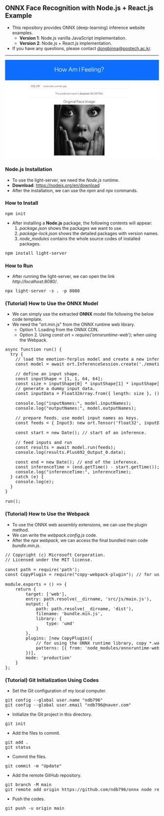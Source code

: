 ## <b>ONNX Face Recognition with Node.js + React.js Example</b>

* This repository provides ONNX (deep-learning) inference website examples.
  * <b>Version 1</b>: Node.js vanilla JavaScript implementation.
  * <b>Version 2</b>: Node.js + React.js implementation.
* If you have any questions, please contact dongbinna@postech.ac.kr.

<hr>

<img src="resources/demo.png" width="720px">

### <b>Node.js Installation</b>

* To use the light-server, we need the *Node.js* runtime.
* <b>Download</b>: https://nodejs.org/en/download
* After the installation, we can use the *npm* and *npx* commands.

### <b>How to Install</b>

<pre>
npm init
</pre>

* After installing a <b>Node.js</b> package, the following contents will appear:
  1. *package.json* shows the packages we want to use.
  2. *package-lock.json* shows the detailed packages with version names.
  3. *node_modules* contains the whole source codes of installed packages.

<pre>
npm install light-server
</pre>

### <b>How to Run</b>

* After running the light-server, we can open the link *http://localhost:8080/*.

<pre>
npx light-server -s . -p 8080
</pre>

### <b>(Tutorial) How to Use the ONNX Model</b>

* We can simply use the extracted <b>ONNX</b> model file following the below code template.
* We need the "ort.min.js" from the ONNX runtime web library.
  * Option 1. Loading from the ONNX CDN.
  * Option 2. Using *const ort = require('onnxruntime-web');* when using the Webpack.

<pre>
async function run() {
  try {
    // load the emotion-ferplus model and create a new inference session.
    const model = await ort.InferenceSession.create('./emotion-ferplus-7.onnx');

    // define an input shape.
    const inputShape = [1, 1, 64, 64];
    const size = inputShape[0] * inputShape[1] * inputShape[2] * inputShape[3];
    // generate a dummy input data.
    const inputData = Float32Array.from({ length: size }, () => Math.random());

    console.log("inputNames:", model.inputNames);
    console.log("outputNames:", model.outputNames);

    // prepare feeds. use model input names as keys.
    const feeds = { Input3: new ort.Tensor('float32', inputData, dims) };

    const start = new Date(); // start of an inference.

    // feed inputs and run
    const results = await model.run(feeds);
    console.log(results.Plus692_Output_0.data);

    const end = new Date(); // end of the inference.
    const inferenceTime = (end.getTime() - start.getTime());
    console.log("inferenceTime:", inferenceTime);
  } catch (e) {
    console.log(e);
  }
}

run();
</pre>

### <b>(Tutorial) How to Use the Webpack</b>

* To use the ONNX web assembly extensions, we can use the plugin method.
* We can write the *webpack.config.js* code.
* After the *npx webpack*, we can access the final bundled main code *bundle.min.js*.

<pre>
// Copyright (c) Microsoft Corporation.
// Licensed under the MIT license.

const path = require('path');
const CopyPlugin = require("copy-webpack-plugin"); // for using the ONNX extensions.

module.exports = () => {
    return {
        target: ['web'],
        entry: path.resolve(__dirname, 'src/js/main.js'),
        output: {
            path: path.resolve(__dirname, 'dist'),
            filename: 'bundle.min.js',
            library: {
                type: 'umd'
            }
        },
        plugins: [new CopyPlugin({
            // for using the ONNX runtime library, copy *.wasm to the output folder.
            patterns: [{ from: 'node_modules/onnxruntime-web/dist/*.wasm', to: '[name][ext]' }]
        })],
        mode: 'production'
    }
};
</pre>

### <b>(Tutorial) Git Initialization Using Codes</b>

* Set the Git configuration of my local computer.

<pre>
git config --global user.name "ndb796"
git config --global user.email "ndb796@naver.com"
</pre>

* Initialize the Git project in this directory.

<pre>
git init
</pre>

* Add the files to commit.

<pre>
git add .
git status
</pre>

* Commit the files.

<pre>
git commit -m "Update"
</pre>

* Add the remote GitHub repository.

<pre>
git branch -M main
git remote add origin https://github.com/ndb796/onnx_node_react_example.git
</pre>

* Push the codes.

<pre>
git push -u origin main
</pre>
